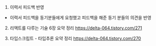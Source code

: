 1. 이력서 피드백 반영

- 이력서 피드백을 동기분들에게 요청했고 피드백을 해준 동기 분들의 의견을 반영

2. 리액트를 다루는 기술 6장 요약 정리
   https://delta-064.tistory.com/271

3. 타입스크립트 - 타입추론 요약 정리
   https://delta-064.tistory.com/270
